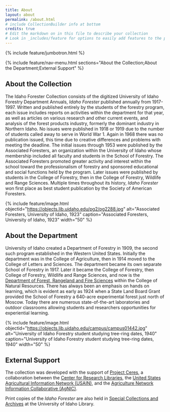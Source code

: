 ```yaml
---
title: About
layout: about
permalink: /about.html
# include CollectionBuilder info at bottom
credits: true
# Edit the markdown on in this file to describe your collection
# Look in _includes/feature for options to easily add features to the page
---
```


{% include feature/jumbotron.html %} 

{% include feature/nav-menu.html sections="About the Collection;About the Department;External Support" %} 

## About the Collection

The Idaho Forester Collection consists of the digitized University of Idaho Forestry Department Annuals, *Idaho Forester* published annually from 1917-1997. Written and published entirely by the students of the forestry program, each issue includes reports on activities within the department for that year, as well as articles on various research and other current events, and analysis of the forest products industry, formerly the dominant industry in Northern Idaho. No issues were published in 1918 or 1919 due to the number of students called away to serve in World War 1. Again in 1968 there was no publication issued, this time due to creative differences and problems with meeting the deadline. The initial issues through 1953 were published by the Associated Foresters, an organization within the University of Idaho whose membership included all faculty and students in the School of Forestry. The Associated Foresters promoted greater activity and interest within the school toward the professionalism of forestry and sponsored educational and social functions held by the program. Later issues were published by students in the College of Forestry, then in the College of Forestry, Wildlife and Range Sciences. Multiple times throughout its history, *Idaho Forester* won first place as best student publication by the Society of American Foresters. 

{% include feature/image.html objectid="https://objects.lib.uidaho.edu/pg2/pg2288.jpg" alt="Associated Foresters, University of Idaho, 1923" caption="Associated Foresters, University of Idaho, 1923" width="50" %}

## About the Department

University of Idaho created a Department of Forestry in 1909, the second such program established in the Western United States. Initially the department was in the College of Agriculture, then in 1914 moved to the College of Letters and Sciences. The department became its own separate School of Forestry in 1917. Later it became the College of Forestry, then College of Forestry, Wildlife and Range Sciences, and now is the [Department of Forest, Rangeland and Fire Sciences](https://www.uidaho.edu/cnr/departments/forest-rangeland-and-fire-sciences) within the College of Natural Resources. There has always been an emphasis on hands on learning, which is evident as early as 1924 when a State Land Board Grant provided the School of Forestry a 640-acre experimental forest just north of Moscow. Today there are numerous state-of-the-art laboratories and outdoor classrooms allowing students and researchers opportunities for experiential learning. 

{% include feature/image.html objectid="https://objects.lib.uidaho.edu/campus/campus01442.jpg" alt="University of Idaho Forestry student studying tree-ring dates, 1940" caption="University of Idaho Forestry student studying tree-ring dates, 1940" width="50" %}


## External Support

The collection was developed with the support of [Project Ceres](https://www.crl.edu/collections/global-resources-partnership/global-resources-agriculture-partnership), a collaboration between the [Center for Research Libraries](https://www.crl.edu/), the [United States Agricultural Information Network (USAIN)](https://usain.org/), and the [Agriculture Network Information Collaborative (AgNIC)](https://agnic.org/). 

Print copies of the *Idaho Forester* are also held in [Special Collections and Archives](https://www.lib.uidaho.edu/special-collections/) at the University of Idaho Library.
